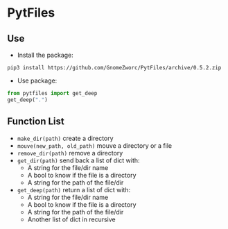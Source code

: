 # PytFiles

## Use

* Install the package:
```
pip3 install https://github.com/GnomeZworc/PytFiles/archive/0.5.2.zip
```
* Use package:
```python
from pytfiles import get_deep
get_deep(".")
```

## Function List

* `make_dir(path)` create a directory
* `mouve(new_path, old_path)` mouve a directory or a file
* `remove_dir(path)` remove a directory
* `get_dir(path)` send back a list of dict with:
  * A string for the file/dir name
  * A bool to know if the file is a directory
  * A string for the path of the file/dir
* `get_deep(path)` return a list of dict with:
  * A string for the file/dir name
  * A bool to know if the file is a directory
  * A string for the path of the file/dir
  * Another list of dict in recursive
